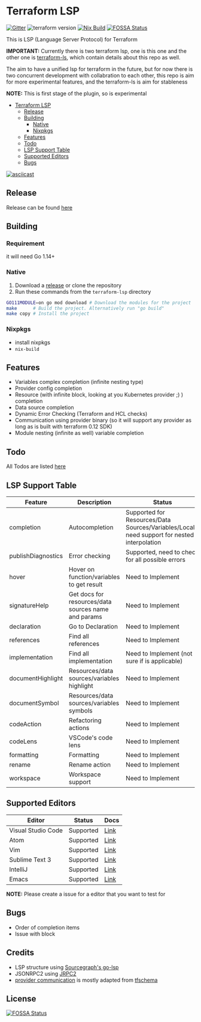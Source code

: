 # Terraform LSP

[![Gitter](https://badges.gitter.im/terraform-lsp/community.svg)](https://gitter.im/terraform-lsp/community?utm_source=badge&utm_medium=badge&utm_campaign=pr-badge)
![terraform version](https://img.shields.io/badge/terraform-0.12.13-blue.svg)
[![Nix Build](https://img.shields.io/travis/com/juliosueiras/terraform-lsp.svg?logo=travis&label=Nix%20Build)](https://travis-ci.com/juliosueiras/terraform-lsp)
[![FOSSA Status](https://app.fossa.io/api/projects/git%2Bgithub.com%2Fjuliosueiras%2Fterraform-lsp.svg?type=shield)](https://app.fossa.io/projects/git%2Bgithub.com%2Fjuliosueiras%2Fterraform-lsp?ref=badge_shield)

This is LSP (Language Server Protocol) for Terraform

**IMPORTANT:** Currently there is two terraform lsp, one is this one and the other one is [terraform-ls](https://github.com/hashicorp/terraform-ls), which contain details about this repo as well.

The aim to have a unified lsp for terraform in the future, but for now there is two concurrent development with collabration to each other, this repo is aim for more experimental features, and the terraform-ls is aim for stableness 

**NOTE:** This is first stage of the plugin, so is experimental

- [Terraform LSP](#terraform-lsp)
  * [Release](#release)
  * [Building](#building)
    + [Native](#native)
    + [Nixpkgs](#nixpkgs)
  * [Features](#features)
  * [Todo](#todo)
  * [LSP Support Table](#lsp-support-table)
  * [Supported Editors](#supported-editors)
  * [Bugs](#bugs)

[![asciicast](https://asciinema.org/a/245075.svg)](https://asciinema.org/a/245075)

## Release

Release can be found [here](https://github.com/juliosueiras/terraform-lsp/releases)

## Building

### Requirement

it will need Go 1.14+

### Native

1. Download a [release](https://github.com/juliosueiras/terraform-lsp/releases)
   or clone the repository
2. Run these commands from the `terraform-lsp` directory

```sh
GO111MODULE=on go mod download # Download the modules for the project
make      # Build the project. Alternatively run "go build"
make copy # Install the project
```

### Nixpkgs

- install nixpkgs
- `nix-build`

## Features

- Variables complex completion (infinite nesting type)
- Provider config completion
- Resource (with infinite block, looking at you Kubernetes provider ;) ) completion
- Data source completion
- Dynamic Error Checking (Terraform and HCL checks)
- Communication using provider binary (so it will support any provider as long as is built with terraform 0.12 SDK)
- Module nesting (infinite as well) variable completion

## Todo

All Todos are listed [here](Todo.md)

## LSP Support Table

| Feature            | Description                                         | Status                                                                                       |
|--------------------|-----------------------------------------------------|----------------------------------------------------------------------------------------------|
| completion         | Autocompletion                                      | Supported for Resources/Data Sources/Variables/Locals, need support for nested interpolation |
| publishDiagnostics | Error checking                                      | Supported, need to check for all possible errors                                             |
| hover              | Hover on function/variables to get result           | Need to Implement                                                                            |
| signatureHelp      | Get docs for resources/data sources name and params | Need to Implement                                                                            |
| declaration        | Go to Declaration                                   | Need to Implement                                                                            |
| references         | Find all references                                 | Need to Implement                                                                            |
| implementation     | Find all implementation                             | Need to Implement (not sure if is applicable)                                                |
| documentHighlight  | Resources/data sources/variables highlight          | Need to Implement                                                                            |
| documentSymbol     | Resources/data sources/variables symbols            | Need to Implement                                                                            |
| codeAction         | Refactoring actions                                 | Need to Implement                                                                            |
| codeLens           | VSCode's code lens                                  | Need to Implement                                                                            |
| formatting         | Formatting                                          | Need to Implement                                                                            |
| rename             | Rename action                                       | Need to Implement                                                                            |
| workspace          | Workspace support                                   | Need to Implement                                                                            |

## Supported Editors

| Editor             | Status    | Docs                             |
|--------------------|-----------|----------------------------------|
| Visual Studio Code | Supported | [Link](docs/editors/vscode.md)   |
| Atom               | Supported | [Link](docs/editors/atom.md)     |
| Vim                | Supported | [Link](docs/editors/vim.md)      |
| Sublime Text 3     | Supported | [Link](docs/editors/sublime3.md) |
| IntelliJ           | Supported | [Link](docs/editors/intellij.md) |
| Emacs              | Supported | [Link](docs/editors/emacs.md)    |

**NOTE:** Please create a issue for a editor that you want to test for

## Bugs
- Order of completion items
- Issue with block 

## Credits
- LSP structure using [Sourcegraph's go-lsp](https://github.com/sourcegraph/go-lsp)
- JSONRPC2 using [JRPC2](https://bitbucket.org/creachadair/jrpc2)
- [provider communication](./tfstructs/provider.go) is mostly adapted from [tfschema](https://github.com/minamijoyo/tfschema)


## License
[![FOSSA Status](https://app.fossa.io/api/projects/git%2Bgithub.com%2Fjuliosueiras%2Fterraform-lsp.svg?type=large)](https://app.fossa.io/projects/git%2Bgithub.com%2Fjuliosueiras%2Fterraform-lsp?ref=badge_large)
